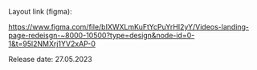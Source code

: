 Layout link (figma): 

https://www.figma.com/file/bIXWXLmKuFtYcPuYrHI2yY/Videos-landing-page-redeisgn-~8000-10500?type=design&node-id=0-1&t=95l2NMXrj1YV2xAP-0

Release date: 27.05.2023
